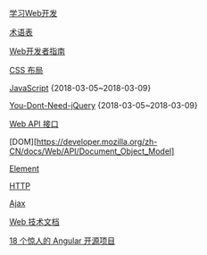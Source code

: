 [学习Web开发](https://developer.mozilla.org/zh-CN/docs/learn)

[术语表](https://developer.mozilla.org/zh-CN/docs/Glossary)

[Web开发者指南](https://developer.mozilla.org/zh-CN/docs/Web/Guide)

[CSS 布局](https://developer.mozilla.org/zh-CN/docs/Learn/CSS/CSS_layout)

[JavaScript](https://developer.mozilla.org/zh-CN/docs/Web/JavaScript) {2018-03-05~2018-03-09}

[You-Dont-Need-jQuery](https://github.com/nefe/You-Dont-Need-jQuery) {2018-03-05~2018-03-09}

[Web API 接口](https://developer.mozilla.org/zh-CN/docs/Glossary/DOM)

[DOM][https://developer.mozilla.org/zh-CN/docs/Web/API/Document_Object_Model]

[Element](https://developer.mozilla.org/zh-CN/docs/Web/API/Element)

[HTTP](https://developer.mozilla.org/zh-CN/docs/Web/HTTP)

[Ajax](https://developer.mozilla.org/zh-CN/docs/Web/Guide/AJAX)

[Web 技术文档](https://developer.mozilla.org/zh-CN/docs/Web)

[18 个惊人的 Angular 开源项目](https://www.jianshu.com/p/c8d45d30f341)